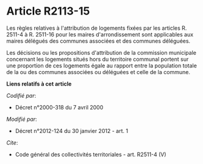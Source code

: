 # Article R2113-15

Les règles relatives à l'attribution de logements fixées par les articles R. 2511-4 à R. 2511-16 pour les maires
d'arrondissement sont applicables aux maires délégués des communes associées et des communes déléguées. 

Les décisions ou les propositions d'attribution de la commission municipale concernant les logements situés hors du
territoire communal portent sur une proportion de ces logements égale au rapport entre la population totale de la ou des
communes associées ou déléguées et celle de la commune.

**Liens relatifs à cet article**

_Codifié par_:

  - Décret n°2000-318 du 7 avril 2000

_Modifié par_:

  - Décret n°2012-124 du 30 janvier 2012 - art. 1

_Cite_:

  - Code général des collectivités territoriales - art. R2511-4 (V)
